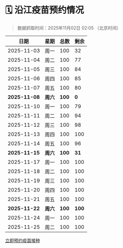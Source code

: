 # 🗓️ 沿江疫苗预约情况

> 数据抓取时间：2025年11月02日 02:05 （北京时间）

| 日期 | 星期 | 总数 | 剩余 |
|------|------|------|------|
| 2025-11-03 | 周一 | 100 | 32 |
| 2025-11-04 | 周二 | 100 | 77 |
| 2025-11-05 | 周三 | 100 | 84 |
| 2025-11-06 | 周四 | 100 | 85 |
| 2025-11-07 | 周五 | 100 | 80 |
| **2025-11-08** | **周六** | **100** | **0** |
| 2025-11-10 | 周一 | 100 | 79 |
| 2025-11-11 | 周二 | 100 | 94 |
| 2025-11-12 | 周三 | 100 | 98 |
| 2025-11-13 | 周四 | 100 | 100 |
| 2025-11-14 | 周五 | 100 | 96 |
| **2025-11-15** | **周六** | **100** | **31** |
| 2025-11-17 | 周一 | 100 | 100 |
| 2025-11-18 | 周二 | 100 | 100 |
| 2025-11-19 | 周三 | 100 | 100 |
| 2025-11-20 | 周四 | 100 | 100 |
| 2025-11-21 | 周五 | 100 | 100 |
| **2025-11-22** | **周六** | **100** | **100** |
| 2025-11-24 | 周一 | 100 | 100 |
| 2025-11-25 | 周二 | 100 | 100 |


<div class="button-container">
<a class="btn" href="http://yfzweb.ishequ.net/#/login" target="_blank">立即预约疫苗接种</a>
</div>
